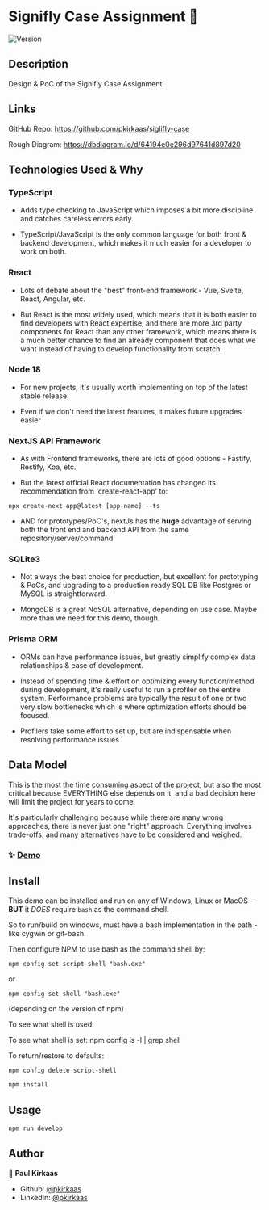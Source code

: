 # Signifly Case Assignment 👋
![Version](https://img.shields.io/badge/version-1-blue.svg?cacheSeconds=2592000)

## Description

Design & PoC of the Signifly Case Assignment

## Links

GitHub Repo: https://github.com/pkirkaas/siglifly-case

Rough Diagram: https://dbdiagram.io/d/64194e0e296d97641d897d20




## Technologies Used & Why

### TypeScript

- Adds type checking to JavaScript which imposes a bit more discipline and catches careless errors early.

- TypeScript/JavaScript is the only common language for both front & backend development, which makes it much easier for a developer to work on both.

### React

- Lots of debate about the "best" front-end framework - Vue, Svelte, React, Angular, etc.  

- But React is the most widely used, which means that it is both easier to find developers with React expertise, and there are more 3rd party components for React than any other framework, which means there is a much better chance to find an already component that does what we want instead of having to develop functionality from scratch.

### Node 18

- For new projects, it's usually worth implementing on top of the latest stable release.

- Even if we don't need the latest features, it makes future upgrades easier

### NextJS API Framework

- As with Frontend frameworks, there are lots of good options - Fastify, Restify, Koa, etc.

- But the latest official React documentation has changed its recommendation from 'create-react-app' to: 

```
npx create-next-app@latest [app-name] --ts
```
- AND for prototypes/PoC's, nextJs has the **huge** advantage of serving both the front end and backend API from the same repository/server/command



### SQLite3

- Not always the best choice for production, but excellent for prototyping & PoCs, and upgrading to a production ready SQL DB like Postgres or MySQL is straightforward.

- MongoDB is a great NoSQL alternative, depending on use case. Maybe more than we need for this demo, though.

### Prisma ORM

- ORMs can have performance issues, but greatly simplify complex data relationships & ease of development.

- Instead of spending time & effort on optimizing every function/method during development, it's really useful to run a profiler on the entire system.  Performance problems are typically the result of one or two very slow bottlenecks which is where optimization efforts should be focused.

- Profilers take some effort to set up, but are indispensable when resolving performance issues.

## Data Model

This is the most the time consuming aspect of the project, but also the most critical because EVERYTHING else depends on it, and a bad decision here will limit the project for years to come. 

It's particularly challenging because while there are many wrong approaches, there is never just one "right" approach. Everything involves trade-offs, and many alternatives have to be considered and weighed.



### ✨ [Demo](http://signifly.levitatingwaters.com)

## Install

This demo can be installed and run on any of Windows, Linux or MacOS - **BUT** it *DOES* require `bash` as the command shell.

So to run/build on windows, must have a bash implementation in the path - like cygwin or git-bash.

Then configure NPM to use bash as the command shell by:

`npm config set script-shell "bash.exe"`

or 

`npm config set shell "bash.exe"`

(depending on the version of npm)

To see what shell is used:

To see what shell is set:
npm config ls -l | grep shell

To return/restore to defaults:

`npm config delete script-shell`

```sh
npm install
```

## Usage

```sh
npm run develop
```

## Author

👤 **Paul Kirkaas**

* Github: [@pkirkaas](https://github.com/pkirkaas)
* LinkedIn: [@pkirkaas](https://linkedin.com/in/pkirkaas)


